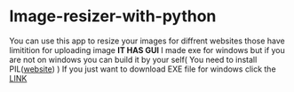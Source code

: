 # Image-resizer-with-python
You can use this app to resize your images for diffrent websites those have limitition for uploading image
**IT HAS GUI**
I made exe for windows but if you are not on windows you can build it by your self(
You need to install PIL([website](https://pillow.readthedocs.io "website")) )
If you just want to download EXE file for windows click the [LINK](sth "LINK") 
 
